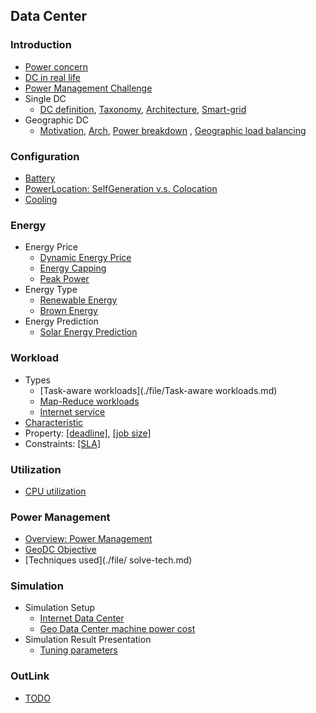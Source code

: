 Data Center
---

### Introduction
- [Power concern](./file/PowerConcern.md)
- [DC in real life](./file/exampleDC.md)
- [Power Management Challenge](./file/challenge.md)
- Single DC
  - [DC definition](./file/datacenter-intro.md), [Taxonomy](./file/taxonomy.md), [Architecture](./file/arch.md), [Smart-grid](./file/gridDefine.md)
- Geographic DC
  - [Motivation](./file/geo-examples.md), [Arch](./file/geo-arch.md), [Power breakdown](./file/geo-powerBreakdown.md)
, [Geographic load balancing](./file/geo-glb.md)






### Configuration
- [Battery](./file/battery.md)
- [PowerLocation: SelfGeneration v.s. Colocation](./file/powerLocation.md)
- [Cooling](./file/cooling.md)

### Energy 
- Energy Price
  - [Dynamic Energy Price](./file/energyPrice.md)
  - [Energy Capping](./file/energyCapping.md)
  - [Peak Power](./file/peakPower.md)
- Energy Type
  - [Renewable Energy](./file/greenEnergy.md)
  - [Brown Energy](./file/brownEnergy.md)
- Energy Prediction
  - [Solar Energy Prediction](./file/solarPredict.md)
  
### Workload
- Types
  - [Task-aware workloads](./file/Task-aware workloads.md)
  - [Map-Reduce workloads](./file/MR-worloads.md)
  - [Internet service](./file/interentService.md)
- [Characteristic](./file/workloadChar.md)
- Property: [[deadline]](./file/deadline.md), [[job size]](./file/jobSize.md)
- Constraints: [[SLA]](./file/sla.md)

### Utilization
- [CPU utilization](./file/CPU-utilization.md)


### Power Management
- [Overview: Power Management](./file/dc-power-management.md)
- [GeoDC Objective](./file/geo-scheduleObj.md)
- [Techniques used](./file/ solve-tech.md)


### Simulation 
- Simulation Setup
  - [Internet Data Center](./file/simIDC.md)
  - [Geo Data Center machine power cost](../file/simGeoDCPower.md)
- Simulation Result Presentation
  - [Tuning parameters](./file/tuneParameter.md)

### OutLink
- [TODO](./file/todo.md)

